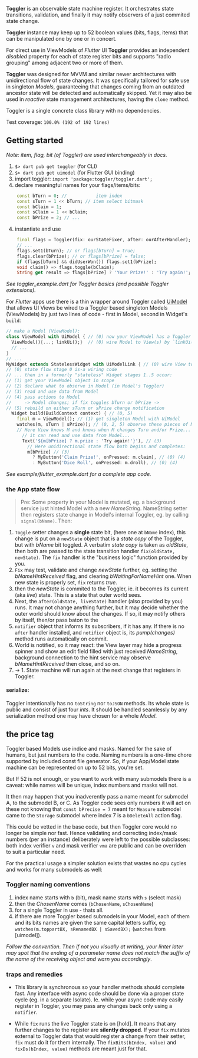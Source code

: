 **Toggler** is an observable state machine register. It orchestrates state transitions, validation, and finally it may notify observers of a just commited state change.

**Toggler** instance may keep up to 52 boolean values (bits, flags, items) that can be manipulated one by one or in concert.

For direct use in ViewModels of _Flutter_ UI **Toggler** provides an independent _disabled_ property for each of state register bits and supports "radio grouping" among adjacent two or more of them.

**Toggler** was designed for MVVM and similar newer architectures with unidirectional flow of state changes. It was specifically tailored for safe use in singleton _Models_, guaranteeing that changes coming from an outdated ancestor state will be detected and automatically skipped. Yet it may also be used in _reactive_ state management architectures, having the `clone` method.

Toggler is a single concrete class library with no dependencies.

Test coverage: `100.0% (192 of 192 lines)`

## Getting started

_Note: item, flag, bit (of Toggler) are used interchangeably in docs._

 1. `$> dart pub get toggler` (for CLI)
 1. `$> dart pub get uimodel` (for Flutter GUI binding)
 2. import toggler: `import 'package:toggler/toggler.dart';`
 3. declare meaningful names for your flags/items/bits:
 ```Dart
     const bTurn = 0; //           item index
     const sTurn = 1 << bTurn; // item select bitmask
     const bClaim = 1;
     const sClaim = 1 << bClaim;
     const bPrize = 2; // ...
 ```
 4. instantiate and use
 ```Dart
     final flags = Toggler(fix: ourStateFixer, after: ourAfterHandler);
     // ...
     flags.set1(bTurn); // or flags[bTurn] = true;
     flags.clear(bPrize); // or flags[bPrize] = false;
     if (flags[bTurn] && didUserWon()) flags.set1(bPrize);
     void claim() => flags.toggle(bClaim);
     String get result => flags[bPrize] ? 'Your Prize!' : 'Try again!';
 ```
_See toggler_example.dart for Toggler basics (and possible Toggler extensions)._

For _Flutter_ apps use there is a thin wrapper around Toggler called [UiModel](https://pub.dev/packages/uimodel) that allows UI Views be wired to a Toggler based singleton Models (ViewModels) by just two lines of code - first in Model, second in Widget's `build`:
```Dart
// make a Model (ViewModel):
class ViewModel with UiModel { // (0) now your ViewModel has a Toggler
  ViewModel(){...; linkUi();}  // (0) wire Model to View(s) by `linkUi()`
  // ...
}
// ...
MyWidget extends StatelessWidget with UiModelLink { // (0) wire View to Model(s)
// (0) state flow stage 0 is-a wiring code
// ... then in a formerly "stateless" Widget stages 1..5 occur:
// (1) get your ViewModel object in scope
// (2) declare what to observe in Model (in Model's Toggler)
// (3) read and use data from Model
// (4) pass actions to Model
//     -> Model changes; if fix toggles bTurn or bPrize ->
// (5) rebuild on either sTurn or sPrize change notification
  Widget build(BuildContext context) { // (0, 5)
    final m = ViewModel(); // (1) get singleton Model with UiModel
    watches(m, sTurn | sPrize)); // (0, 2, 5) observe these pieces of Model
    // Here View knows M and knows when M changes Turn and/or Prize...
      // it can read and use data from Model...
      Text('${m[bPrize] ? m.prize : 'Try again!'}'), // (3)
        // Here unidirectional state flow both begins and completes:
        m[bPrize] // (3)
          ? MyButton('Claim Prize!', onPressed: m.claim), // (0) (4)
          : MyButton('Dice Roll', onPressed: m.droll), // (0) (4)
```
_See example/flutter_example.dart for a complete app code._


### the App state flow

> Pre: Some property in your Model is mutated, eg. a background service just hinted Model with a new _NameString_. NameString setter then registers state change in Model's internal Toggler, eg. by calling `signal(bName)`. Then:

1. `Toggle` setter changes a **single** state bit, (here one at `bName` index), this change is put on a `newState` object that is a _state copy_ of the Toggler, but with _bName_ bit toggled. A verbatim _state copy_ is taken as _oldState_, then both are passed to the state transition handler `fix(oldState, newState)`. The `fix` handler is the "business logic" function provided by you.
2. `Fix` may test, validate and change _newState_ further, eg. setting the _bNameHintReceived_ flag, and clearing _bWaitingForNameHint_ one. When new state is properly set, `fix` returns _true_.
3. then the _newState_ is commited to the Toggler, ie. it becomes its current (aka _live_) state. This is a state that outer world sees.
4. Next, the `after(oldState, liveState)` handler (also provided by you) runs. It may not change anything further, but it may decide whether the outer world should know about the changes. If so, it may notify others by itself, then/or pass baton to the
5. `notifier` object that informs its subscribers, if it has any. If there is no `after` handler installed, and `notifier` object is, its _pump(changes)_ method runs automatically on commit.
6. World is notified, so it may react: the View layer may hide a progress spinner and show an edit field filled with just received _NameString_, background connection to the hint service may observe _bNameHintReceived_ then close, and so on.
7. -> 1. State machine will run again at the next change that registers in Toggler.

<!--
## API 101

#### constructors:
```Dart
Toggler({
  fix? = onChange(oldState, newState) handler, 
  after? = afterChange(oldState, liveState) handler,
  notifier? = ToggledNotifier()
  // bits: 0, ds: 0, rm: 0, rg: 0, chb: 0, hh: 0 // internals are exposed too
})
```
- at least one state transition handler is needed to make a _live state_ Toggler. All other members can be given to default constructor, too - used eg. in saved state deserializer and tests. An all-default Toggler can be mutated at will, eg. in an explicit App state initializer. The `fix`, `after`, and `notifier` handlers can be attached later.
- your code in `fix` may manipulate _newState_ at will, it even may assign a some predefined const values to the `bits` and/or `ds` properties of it. Usually `fix` is a Model's internal function so it may have access to all other pieces of your business logic (and of ViewModel logic).
- your code in `after` may decide whether `notifier` should run, it may also do notifications by itself. Eg. if your legacy Widget code builds of StreamBuilder, `after` may feed the Stream for it.
- a `notifier` object usually comes from an associated library, but it can also be yours.

#### factories:
- `state()` returns a _copy of state_ only (`fix`, `after`, `notifier` are null).
- `clone()` returns a _deep copy_ of `this`. _Caveat emptor!_

#### getters:
- `[i]` returns state of item at index i (_true_ for a set item).
- `active(i)` returns negation of _disabled_ property of item at index i.

#### setters:
- `[i]=` sets state of item at index i
- `toggle(i)` flip state of item at index i
- `set1(i)`, `clear(i)`, `setTo(i, state)` change a single item value at `i` index
- `enable(i)`, `disable(i)`, `setDS(i, state)` mutate _disabled_ property of an item
- `set1(i, ifActive: true)`, `...` setters may depend on a _disabled_ property
- `fixBits(bIndex, value)`, `fixDs(bIndex, value)` non-registering setters (for fix)
- `signal(bIndex)` informs that some change was made externally and should be reflected

#### state tests:
- `chb` property has bits set to 1 at positions that recently changed state
- `recent` is index of a latest singular change coming from setter
- `serial` is a monotonic state serial number (35b), bigger is newer
- `isOlderThan(other)` compares serial numbers of state copies
- `changedAt(bIndex)` tells if there was a change at _bIndex_
- `changed(selmask)` tells if there was a change on any of _selmask_ positions
- `anyOfSet({first, last, selmask})` _true_ if any item is set in range or by selmask
- `differsFrom(other, {first, last, selmask})` compares this and other state
- `signalBits` has 1s on positions recently given to _signal(bIndex)_ call(s)
- `lastChanges` has 1s on positions changed by a state bit setter (like set1)

#### diagnostics:
- `v` internally verifies index (as given to any of methods)
- `vma` internally verifies mask (as given to any of methods)
- `error` _true_ if in release build Toggler method got a wrong index
- `done` _true_ if set by your App code. Cleared at every new change.
- `held` _true_ if changes to state register were supressed by `hold()`,
  _false_ if changes are allowed, ie. by default after a call to `resume()`

#### radio group setup:
- `radioGroup(first, last)` If one in given range is set, others are cleared automatically.
-->

#### serialize:
Toggler intentionally has no `toString` nor `toJSON` methods. Its whole state is public and consist of just four _ints_. It should be handled seamlessly by any serialization method one may have chosen for a whole _Model_.


## the price tag

Toggler based Models use indice and masks.  Named for the sake of humans, but just numbers to the code. Naming numbers is a one-time chore supported by included const file generator. So, if your App/Model state machine can be represented on up to 52 bits, you're set.

But If 52 is not enough, or you want to work with many submodels there is a caveat: while names will be unique, index numbers and masks will not.

It then may happen that you inadverently pass a name meant for submodel A, to the submodel B, or C. As Toggler code sees only numbers it will act on these not knowing that `const bPrecise = 7` meant for `Measure` submodel came to the `Storage` submodel where index 7 is a `bDeleteAll` action flag.

This could be vetted in the base code, but then Toggler core would no longer be simple nor fast. Hence validating and correcting index/mask numbers (per an instance) deliberately were left to the possible subclasses: both index verifier `v` and mask verifier `vma` are public and can be overriden to suit a particular need.

For the practical usage a simpler solution exists that wastes no cpu cycles and works for many submodels as well:

### Toggler naming conventions

1. index name starts with `b` (bit), mask name starts with `s` (select mask)
2. then the _ChosenName_ comes (`bChosenName`, `sChosenName`)
3. for a single Toggler in use - thats all.
4. if there are more Toggler based submodels in your Model, each of them and its bits names are given the same capital letters suffix, eg: `watches(m.toppartBX, sRenamedBX | sSavedBX);` (`watches` from [uimodel]).

_Follow the convention. Then if not you visually at writing, your linter later may spot that the ending of a parameter name does not match the suffix of the name of the receiving object and warn you accordingly_.


### traps and remedies

- This library is synchronous so your handler methods should complete fast. Any interface with async code should be done via a proper state cycle (eg. in a separate Isolate). Ie. while your async code may easily register in Toggler, you may pass any changes back only using a `notifier`.

- While `fix` runs the live Toggler state is on [hold]. It means that any further changes to the register are **silently dropped**. If your `fix` mutates external to Toggler data that would register a change from their setter, `fix` must do it for them internally. The `fixBits(bIndex, value)` and `fixDs(bIndex, value)` methods are meant just for that.
